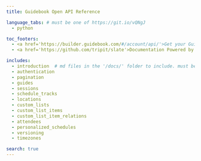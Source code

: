 ```yaml
---
title: Guidebook Open API Reference

language_tabs: # must be one of https://git.io/vQNgJ
  - python

toc_footers:
  - <a href='https://builder.guidebook.com/#/account/api/'>Get your Guidebook API Key</a>
  - <a href='https://github.com/tripit/slate'>Documentation Powered by Slate</a>

includes:
  - introduction  # md files in the '/docs/' folder to include. must be all lowercase no spaces
  - authentication
  - pagination
  - guides
  - sessions
  - schedule_tracks
  - locations
  - custom_lists
  - custom_list_items
  - custom_list_item_relations
  - attendees
  - personalized_schedules
  - versioning
  - timezones

search: true
---
```

